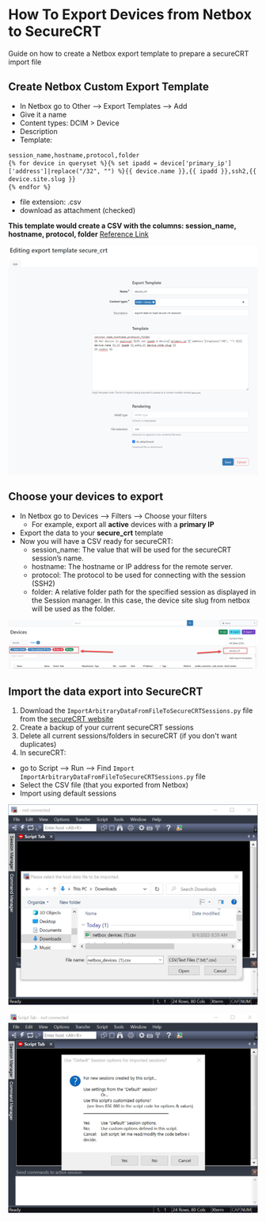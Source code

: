 # How To Export Devices from Netbox to SecureCRT
Guide on how to create a Netbox export template to prepare a secureCRT import file

## Create Netbox Custom Export Template
- In Netbox go to Other --> Export Templates --> Add
- Give it a name
- Content types: DCIM > Device
- Description
- Template:
```jinja2
session_name,hostname,protocol,folder
{% for device in queryset %}{% set ipadd = device['primary_ip']['address']|replace("/32", "") %}{{ device.name }},{{ ipadd }},ssh2,{{ device.site.slug }}
{% endfor %}
```
- file extension: .csv
- download as attachment (checked)

**This template would create a CSV with the columns: session_name, hostname, protocol, folder**
[Reference Link](https://www.vandyke.com/support/tips/importsessions.html)

![](export1.png)

## Choose your devices to export
- In Netbox go to Devices --> Filters --> Choose your filters
    - For example, export all **active** devices with a **primary IP**
- Export the data to your **secure_crt** template
- Now you will have a CSV ready for secureCRT:
  - session_name: The value that will be used for the secureCRT session’s name.
  - hostname: The hostname or IP address for the remote server.
  - protocol: The protocol to be used for connecting with the session (SSH2)
  - folder: A relative folder path for the specified session as displayed in the Session manager. In this case, the device site slug from netbox will be used as the folder.

![](export2.png)

## Import the data export into SecureCRT
1) Download the `ImportArbitraryDataFromFileToSecureCRTSessions.py` file from the [secureCRT website](https://www.vandyke.com/support/scripting/scripting-examples/import-arbitrary-data-from-file-to-securecrt-sessions.html)
2) Create a backup of your current secureCRT sessions
3) Delete all current sessions/folders in secureCRT (if you don't want duplicates)
4) In secureCRT:
-  go to Script --> Run --> Find `Import ImportArbitraryDataFromFileToSecureCRTSessions.py` file
-  Select the CSV file (that you exported from Netbox)
-  Import using default sessions

![](export3.png)

![](export4.png)